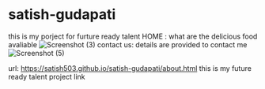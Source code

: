 # satish-gudapati
this is my porject for furture ready talent
HOME :
what are the delicious food avaliable
![Screenshot (3)](https://user-images.githubusercontent.com/106639733/184328870-8c9982f1-53b5-4f1d-9219-d30fe0157b90.png)
contact us:
details are provided to contact me
![Screenshot (5)](https://user-images.githubusercontent.com/106639733/184329591-43b4e5ac-dfbd-4fb1-b8c9-70ae72040594.png)


url:
https://satish503.github.io/satish-gudapati/about.html
this is my future ready talent project link
